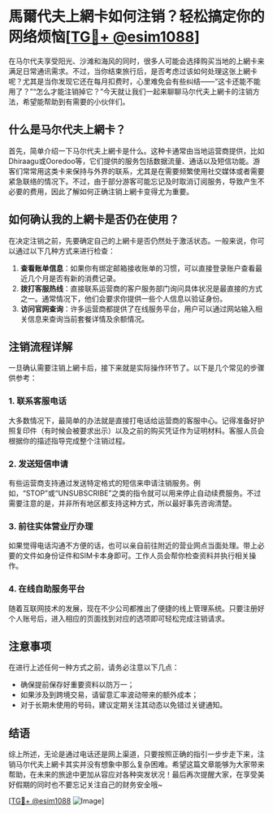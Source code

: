 # 馬爾代夫上網卡如何注销？轻松搞定你的网络烦恼[[TG💪+ @esim1088](https://t.me/s/esim1088)]

在马尔代夫享受阳光、沙滩和海风的同时，很多人可能会选择购买当地的上網卡来满足日常通讯需求。不过，当你结束旅行后，是否考虑过该如何处理这张上網卡呢？尤其是当你发现它还在每月扣费时，心里难免会有些纠结——“这卡还能不能用了？”“怎么才能注销掉它？”今天就让我们一起来聊聊马尔代夫上網卡的注销方法，希望能帮助到有需要的小伙伴们。

## 什么是马尔代夫上網卡？

首先，简单介绍一下马尔代夫上網卡是什么。这种卡通常由当地运营商提供，比如Dhiraagu或Ooredoo等，它们提供的服务包括数据流量、通话以及短信功能。游客们常常用这类卡来保持与外界的联系，尤其是在需要频繁使用社交媒体或者需要紧急联络的情况下。不过，由于部分游客可能忘记及时取消订阅服务，导致产生不必要的费用，因此了解如何正确注销上網卡变得尤为重要。

## 如何确认我的上網卡是否仍在使用？

在决定注销之前，先要确定自己的上網卡是否仍然处于激活状态。一般来说，你可以通过以下几种方式来进行检查：

1. **查看账单信息**：如果你有绑定邮箱接收账单的习惯，可以直接登录账户查看最近几个月是否有新的消费记录。
2. **拨打客服热线**：直接联系运营商的客户服务部门询问具体状况是最直接的方式之一。通常情况下，他们会要求你提供一些个人信息以验证身份。
3. **访问官网查询**：许多运营商都提供了在线服务平台，用户可以通过网站输入相关信息来查询当前套餐详情及余额情况。

## 注销流程详解

一旦确认需要注销上網卡后，接下来就是实际操作环节了。以下是几个常见的步骤供参考：

### 1. 联系客服电话
大多数情况下，最简单的办法就是直接打电话给运营商的客服中心。记得准备好护照复印件（有时候会被要求出示）以及之前的购买凭证作为证明材料。客服人员会根据你的描述指导完成整个注销过程。

### 2. 发送短信申请
有些运营商支持通过发送特定格式的短信来申请注销服务。例如，“STOP”或“UNSUBSCRIBE”之类的指令就可以用来停止自动续费服务。不过需要注意的是，并非所有地区都支持这种方式，所以最好事先咨询清楚。

### 3. 前往实体营业厅办理
如果觉得电话沟通不方便的话，也可以亲自前往附近的营业网点当面处理。带上必要的文件如身份证件和SIM卡本身即可。工作人员会帮你检查资料并执行相关操作。

### 4. 在线自助服务平台
随着互联网技术的发展，现在不少公司都推出了便捷的线上管理系统。只要注册好个人账号后，进入相应的页面找到对应的选项即可轻松完成注销请求。

## 注意事项

在进行上述任何一种方式之前，请务必注意以下几点：

- 确保提前保存好重要资料以防万一；
- 如果涉及到跨境交易，请留意汇率波动带来的额外成本；
- 对于长期未使用的号码，建议定期关注其动态以免错过关键通知。

## 结语

综上所述，无论是通过电话还是网上渠道，只要按照正确的指引一步步走下来，注销马尔代夫上網卡其实并没有想象中那么复杂困难。希望这篇文章能够为大家带来帮助，在未来的旅途中更加从容应对各种突发状况！最后再次提醒大家，在享受美好假期的同时也不要忘记关注自己的财务安全哦~

[[TG💪+ @esim1088](https://t.me/s/esim1088) ![Image](https://i.postimg.cc/4NQfJmqS/Snipaste-2025-05-13-00-14-12.png)]